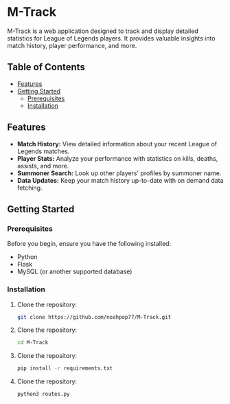 # M-Track

M-Track is a web application designed to track and display detailed statistics for League of Legends players. It provides valuable insights into match history, player performance, and more.

## Table of Contents

- [Features](#features)
- [Getting Started](#getting-started)
  - [Prerequisites](#prerequisites)
  - [Installation](#installation)

## Features

- **Match History:** View detailed information about your recent League of Legends matches.
- **Player Stats:** Analyze your performance with statistics on kills, deaths, assists, and more.
- **Summoner Search:** Look up other players' profiles by summoner name.
- **Data Updates:** Keep your match history up-to-date with on demand data fetching.

## Getting Started

### Prerequisites

Before you begin, ensure you have the following installed:

- Python
- Flask
- MySQL (or another supported database)

### Installation

1. Clone the repository:

   ```bash
   git clone https://github.com/noahpop77/M-Track.git
   ```
2. Clone the repository:

   ```bash
   cd M-Track
   ```
3. Clone the repository:

   ```bash
   pip install -r requirements.txt
   ```
4. Clone the repository:

   ```bash
   python3 routes.py
   ```
